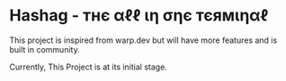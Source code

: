# Hashag - тнє αℓℓ ιη σηє тєямιηαℓ

This project is inspired from warp.dev but will have more features and is built in community.

Currently, This Project is at its initial stage.
